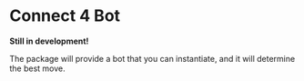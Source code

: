 # Connect 4 Bot

**Still in development!**

The package will provide a bot that you can instantiate, and it will determine the best move.
